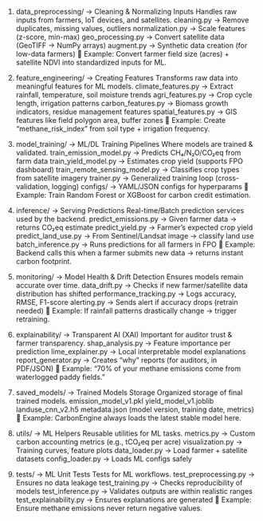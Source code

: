 1. data_preprocessing/ → Cleaning & Normalizing Inputs
Handles raw inputs from farmers, IoT devices, and satellites.
cleaning.py → Remove duplicates, missing values, outliers
normalization.py → Scale features (z-score, min-max)
geo_processing.py → Convert satellite data (GeoTIFF → NumPy arrays)
augment.py → Synthetic data creation (for low-data farmers)
📌 Example: Convert farmer field size (acres) + satellite NDVI into standardized inputs for ML.


2. feature_engineering/ → Creating Features
Transforms raw data into meaningful features for ML models.
climate_features.py → Extract rainfall, temperature, soil moisture trends
agri_features.py → Crop cycle length, irrigation patterns
carbon_features.py → Biomass growth indicators, residue management features
spatial_features.py → GIS features like field polygon area, buffer zones
📌 Example: Create “methane_risk_index” from soil type + irrigation frequency.


3. model_training/ → ML/DL Training Pipelines
Where models are trained & validated.
train_emission_model.py → Predicts CH₄/N₂O/CO₂eq from farm data
train_yield_model.py → Estimates crop yield (supports FPO dashboard)
train_remote_sensing_model.py → Classifies crop types from satellite imagery
trainer.py → Generalized training loop (cross-validation, logging)
configs/ → YAML/JSON configs for hyperparams
📌 Example: Train Random Forest or XGBoost for carbon credit estimation.


4. inference/ → Serving Predictions
Real-time/Batch prediction services used by the backend.
predict_emissions.py → Given farmer data → returns CO₂eq estimate
predict_yield.py → Farmer’s expected crop yield
predict_land_use.py → From Sentinel/Landsat image → classify land use
batch_inference.py → Runs predictions for all farmers in FPO
📌 Example: Backend calls this when a farmer submits new data → returns instant carbon footprint.


5. monitoring/ → Model Health & Drift Detection
Ensures models remain accurate over time.
data_drift.py → Checks if new farmer/satellite data distribution has shifted
performance_tracking.py → Logs accuracy, RMSE, F1-score
alerting.py → Sends alert if accuracy drops (retrain needed)
📌 Example: If rainfall patterns drastically change → trigger retraining.


6. explainability/ → Transparent AI (XAI)
Important for auditor trust & farmer transparency.
shap_analysis.py → Feature importance per prediction
lime_explainer.py → Local interpretable model explanations
report_generator.py → Creates “why” reports (for auditors, in PDF/JSON)
📌 Example: “70% of your methane emissions come from waterlogged paddy fields.”


7. saved_models/ → Trained Models Storage
Organized storage of final trained models.
emission_model_v1.pkl
yield_model_v1.joblib
landuse_cnn_v2.h5
metadata.json (model version, training date, metrics)
📌 Example: CarbonEngine always loads the latest stable model here.


8. utils/ → ML Helpers
Reusable utilities for ML tasks.
metrics.py → Custom carbon accounting metrics (e.g., tCO₂eq per acre)
visualization.py → Training curves, feature plots
data_loader.py → Load farmer + satellite datasets
config_loader.py → Loads ML configs safely


9. tests/ → ML Unit Tests
Tests for ML workflows.
test_preprocessing.py → Ensures no data leakage
test_training.py → Checks reproducibility of models
test_inference.py → Validates outputs are within realistic ranges
test_explainability.py → Ensures explanations are generated
📌 Example: Ensure methane emissions never return negative values.